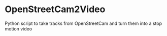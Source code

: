 # OpenStreetCam2Video
Python script to take tracks from OpenStreetCam and turn them into a stop motion video
